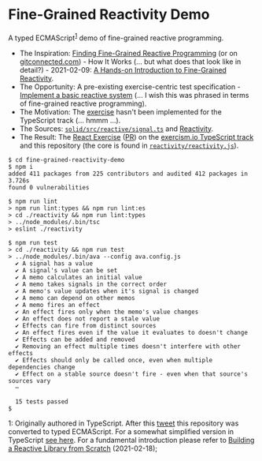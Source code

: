 
# Fine-Grained Reactivity Demo

A typed ECMAScript<sup>[1](#originally-ts)</sup> demo of fine-grained reactive programming.
* The Inspiration: [Finding Fine-Grained Reactive Programming](https://indepth.dev/posts/1269/finding-fine-grained-reactive-programming#how-it-works) (or on [gitconnected.com](https://levelup.gitconnected.com/finding-fine-grained-reactive-programming-89741994ddee?source=friends_link&sk=31c66a70c1dce7dd5f3f4229423ad127#4543)) - How It Works (... but what does that look like in detail?) - 2021-02-09: [A Hands-on Introduction to Fine-Grained Reactivity](https://dev.to/ryansolid/a-hands-on-introduction-to-fine-grained-reactivity-3ndf).
* The Opportunity: A pre-existing exercise-centric test specification - [Implement a basic reactive system](https://github.com/exercism/problem-specifications/blob/master/exercises/react/canonical-data.json) (... I wish this was phrased in terms of fine-grained reactive programming).
* The Motivation: The [exercise](https://exercism.io/tracks/javascript/exercises/react) hasn't been implemented for the TypeScript track (... hmmm ...).
* The Sources: [`solid/src/reactive/signal.ts`](https://github.com/ryansolid/solid/blob/master/packages/solid/src/reactive/signal.ts) and [Reactivity](https://github.com/ryansolid/solid/blob/master/documentation/reactivity.md#user-content-computations).
* The Result: The [React Exercise](https://github.com/exercism/typescript/tree/main/exercises/practice/react) ([PR](https://github.com/exercism/typescript/pull/373)) on the [exercism.io TypeScript track](https://exercism.io/tracks/typescript/exercises/react) and this repository (the core is found in [`reactivity/reactivity.js`](reactivity/reactivity.js)).

```ShellSession
$ cd fine-grained-reactivity-demo
$ npm i
added 411 packages from 225 contributors and audited 412 packages in 3.726s
found 0 vulnerabilities

$ npm run lint
> npm run lint:types && npm run lint:es
> cd ./reactivity && npm run lint:types
> ../node_modules/.bin/tsc
> eslint ./reactivity

$ npm run test
> cd ./reactivity && npm run test
> ../node_modules/.bin/ava --config ava.config.js
  ✔ A signal has a value
  ✔ A signal's value can be set
  ✔ A memo calculates an initial value
  ✔ A memo takes signals in the correct order
  ✔ A memo's value updates when it's signal is changed
  ✔ A memo can depend on other memos
  ✔ A memo fires an effect
  ✔ An effect fires only when the memo's value changes
  ✔ An effect does not report a stale value
  ✔ Effects can fire from distinct sources
  ✔ An effect fires even if the value it evaluates to doesn't change
  ✔ Effects can be added and removed
  ✔ Removing an effect multiple times doesn't interfere with other effects
  ✔ Effects should only be called once, even when multiple dependencies change
  ✔ Effect on a stable source doesn't fire - even when that source's sources vary
  ─

  15 tests passed
$
```
<a name="originally-ts">1</a>: Originally authored in TypeScript. After this [tweet](https://twitter.com/Rich_Harris/status/1350436286948122625) this repository was converted to typed ECMAScript. For a somewhat simplified version in TypeScript [see here](https://exercism.io/tracks/typescript/exercises/react/solutions/685e0fcaefe54ee8a92c35ca14058640). For a fundamental introduction please refer to [Building a Reactive Library from Scratch](https://dev.to/ryansolid/building-a-reactive-library-from-scratch-1i0p) (2021-02-18);  
